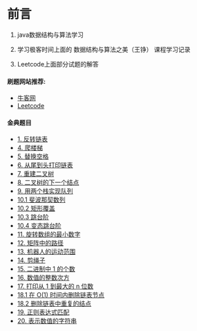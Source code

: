 # 前言 #

1. java数据结构与算法学习

2. 学习极客时间上面的  数据结构与算法之美（王铮） 课程学习记录

3. Leetcode上面部分试题的解答


#### 刷题网站推荐: ####

- [牛客网](https://www.nowcoder.com/ta/coding-interviews?from=cyc_github)
- [Leetcode](https://leetcode-cn.com/problemset/lcof/)

#### 金典题目 ####


- [1. 反转链表](https://github.com/gwself/datastructure-algorithms/blob/master/src/main/java/com/yunus/leetcode/level1/ReverseList.java)
- [4. 爬楼梯](https://github.com/gwself/datastructure-algorithms/blob/master/src/main/java/com/yunus/leetcode/level1/ClimbingStairs.java)
- [5. 替换空格]()
- [6. 从尾到头打印链表]()
- [7. 重建二叉树]()
- [8. 二叉树的下一个结点]()
- [9. 用两个栈实现队列]()
- [10.1 斐波那契数列]()
- [10.2 矩形覆盖]()
- [10.3 跳台阶]()
- [10.4 变态跳台阶]()
- [11. 旋转数组的最小数字]()
- [12. 矩阵中的路径]()
- [13. 机器人的运动范围]()
- [14. 剪绳子]()
- [15. 二进制中 1 的个数]()
- [16. 数值的整数次方]()
- [17. 打印从 1 到最大的 n 位数]()
- [18.1 在 O(1) 时间内删除链表节点]()
- [18.2 删除链表中重复的结点]()
- [19. 正则表达式匹配]()
- [20. 表示数值的字符串]()